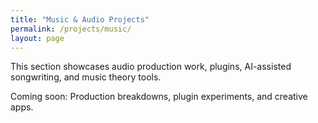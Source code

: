 ```yaml
---
title: "Music & Audio Projects"
permalink: /projects/music/
layout: page
---
```


This section showcases audio production work, plugins, AI-assisted songwriting, and music theory tools.

Coming soon: Production breakdowns, plugin experiments, and creative apps. 